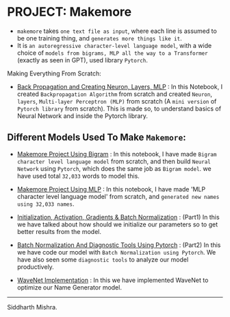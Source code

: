# PROJECT: Makemore

* `makemore` takes `one text file as input`, where each line is assumed to be one training thing, and `generates more things like it`.
* It is `an autoregressive character-level language model`, with a wide choice of `models from bigrams, MLP all the way to a Transformer` (exactly as seen in GPT), used library `Pytorch`.

Making Everything From Scratch:
* <a href="https://github.com/RustyGrackle/Fundamentals_Of_Machine_Learning/blob/main/Makemore/Back_Propagation_and_Creating_Neuron_Layers_MLP.ipynb">Back Propagation and Creating Neuron, Layers, MLP</a> : In this Notebook, I created `Backpropagation Algorithm` from scratch and created `Neuron`, `layers`, `Multi-layer Perceptron (MLP)` from scratch (A `mini version` of `Pytorch library` from scratch). This is made so, to understand basics of Neural Network and inside the Pytorch library.


## Different Models Used To Make `Makemore`:

* <a
href="https://github.com/RustyGrackle/Fundamentals_Of_Machine_Learning/blob/main/Makemore/BigramLanguageModelling.ipynb">Makemore Project Using Bigram</a> : In this notebook, I have made `Bigram character level language model` from scratch, and then build `Neural Network` using `Pytorch`, which does the same job as `Bigram model`. we have used total `32,033` words to model this.

* <a href="https://github.com/RustyGrackle/Fundamentals_Of_Machine_Learning/blob/main/Makemore/Character_level_Language_Modeling_Using_MLP.ipynb">Makemore Project Using MLP</a> : In this notebook, I have made 'MLP character level language model' from scratch, and `generated new names using 32,033 names`.

* <a href="https://github.com/RustyGrackle/Fundamentals_Of_Machine_Learning/blob/main/Makemore/Makemore_Initialization%2C_Activation%2CGradients%26BatchNorm.ipynb">Initialization, Activation, Gradients & Batch Normalization</a> : (Part1) In this we have talked about how should we initialize our parameters so to get better results from the model.

* <a href="https://github.com/RustyGrackle/Fundamentals_Of_Machine_Learning/blob/main/Makemore/Creating_MLP_using_Pytorch.ipynb">Batch Normalization And Diagnostic Tools Using Pytorch</a> : (Part2) In this we have code our model with `Batch Normalization using Pytorch`. We have also seen some `diagnostic tools` to analyze our model productively. 

* <a href="https://github.com/RustyGrackle/Fundamentals_Of_Machine_Learning/blob/main/Makemore/makemore_part5_wavenet.ipynb">WaveNet Implementation</a> : In this we have implemented WaveNet to optimize our Name Generator model.

--------------------------------------------------------------------------------------------------------------------------------------------
Siddharth Mishra.
